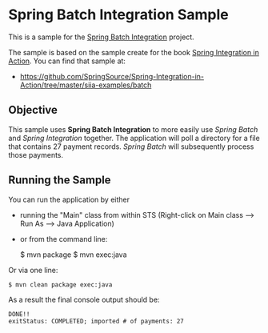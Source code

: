 Spring Batch Integration Sample
===============================

This is a sample for the [Spring Batch Integration][] project.

[Spring Batch Integration]: https://github.com/SpringSource/spring-batch-admin/tree/master/spring-batch-integration

The sample is based on the sample create for the book [Spring Integration in Action](http://www.amazon.com/Spring-Integration-Action-Mark-Fisher/dp/1935182439/). You can find that sample at:

* https://github.com/SpringSource/Spring-Integration-in-Action/tree/master/siia-examples/batch

## Objective

This sample uses **Spring Batch Integration** to more easily use *Spring Batch* and *Spring Integration* together. The application will poll a directory for a file that contains 27 payment records. *Spring Batch* will subsequently process those payments.

## Running the Sample

You can run the application by either

* running the "Main" class from within STS (Right-click on Main class --> Run As --> Java Application)
* or from the command line:

	$ mvn package
	$ mvn exec:java

Or via one line:

	$ mvn clean package exec:java
	
As a result the final console output should be:

	DONE!!
	exitStatus: COMPLETED; imported # of payments: 27
	
